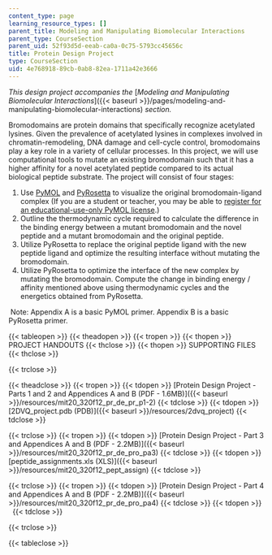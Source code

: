 ```yaml
---
content_type: page
learning_resource_types: []
parent_title: Modeling and Manipulating Biomolecular Interactions
parent_type: CourseSection
parent_uid: 52f93d5d-eeab-ca0a-0c75-5793cc45656c
title: Protein Design Project
type: CourseSection
uid: 4e768918-89cb-0ab8-82ea-1711a42e3666
---
```


_This design project accompanies the_ [_Modeling and Manipulating Biomolecular Interactions_]({{< baseurl >}}/pages/modeling-and-manipulating-biomolecular-interactions) _section._

Bromodomains are protein domains that specifically recognize acetylated lysines. Given the prevalence of acetylated lysines in complexes involved in chromatin-remodeling, DNA damage and cell-cycle control, bromodomains play a key role in a variety of cellular processes. In this project, we will use computational tools to mutate an existing bromodomain such that it has a higher affinity for a novel acetylated peptide compared to its actual biological peptide substrate. The project will consist of four stages:

1.  Use [PyMOL](http://www.pymol.org/) and [PyRosetta](http://www.pyrosetta.org/) to visualize the original bromodomain-ligand complex (If you are a student or teacher, you may be able to [register for an educational-use-only PyMOL license](http://pymol.org/edu/).)
2.  Outline the thermodynamic cycle required to calculate the difference in the binding energy between a mutant bromodomain and the novel peptide and a mutant bromodomain and the original peptide.
3.  Utilize PyRosetta to replace the original peptide ligand with the new peptide ligand and optimize the resulting interface without mutating the bromodomain.
4.  Utilize PyRosetta to optimize the interface of the new complex by mutating the bromodomain. Compute the change in binding energy / affinity mentioned above using thermodynamic cycles and the energetics obtained from PyRosetta.

 Note: Appendix A is a basic PyMOL primer. Appendix B is a basic PyRosetta primer.

{{< tableopen >}}
{{< theadopen >}}
{{< tropen >}}
{{< thopen >}}
PROJECT HANDOUTS
{{< thclose >}}
{{< thopen >}}
SUPPORTING FILES
{{< thclose >}}

{{< trclose >}}

{{< theadclose >}}
{{< tropen >}}
{{< tdopen >}}
[Protein Design Project - Parts 1 and 2 and Appendices A and B (PDF - 1.6MB)]({{< baseurl >}}/resources/mit20_320f12_pr_de_pr_p1-2)
{{< tdclose >}}
{{< tdopen >}}
[2DVQ\_project.pdb (PDB)]({{< baseurl >}}/resources/2dvq_project)
{{< tdclose >}}

{{< trclose >}}
{{< tropen >}}
{{< tdopen >}}
[Protein Design Project - Part 3 and Appendices A and B (PDF - 2.2MB)]({{< baseurl >}}/resources/mit20_320f12_pr_de_pro_pa3)
{{< tdclose >}}
{{< tdopen >}}
[peptide\_assignments.xls (XLS)]({{< baseurl >}}/resources/mit20_320f12_pept_assign)
{{< tdclose >}}

{{< trclose >}}
{{< tropen >}}
{{< tdopen >}}
[Protein Design Project - Part 4 and Appendices A and B (PDF - 2.2MB)]({{< baseurl >}}/resources/mit20_320f12_pr_de_pro_pa4)
{{< tdclose >}}
{{< tdopen >}}
 
{{< tdclose >}}

{{< trclose >}}

{{< tableclose >}}